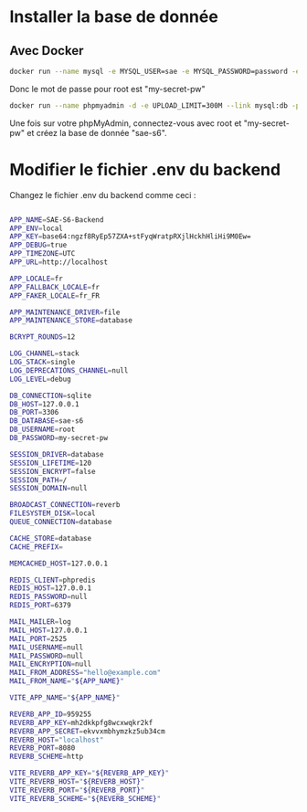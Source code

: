 # Installer la base de donnée

## Avec Docker

```bash
docker run --name mysql -e MYSQL_USER=sae -e MYSQL_PASSWORD=password -e MYSQL_ROOT_PASSWORD=my-secret-pw -p 3306:3306 -d mysql:latest
```

Donc le mot de passe pour root est "my-secret-pw"

```bash
docker run --name phpmyadmin -d -e UPLOAD_LIMIT=300M --link mysql:db -p 8080:80 phpmyadmin
```

Une fois sur votre phpMyAdmin, connectez-vous avec root et "my-secret-pw" et créez la base de donnée "sae-s6".

# Modifier le fichier .env du backend

Changez le fichier .env du backend comme ceci :

```bash

APP_NAME=SAE-S6-Backend
APP_ENV=local
APP_KEY=base64:ngzf8RyEp57ZXA+stFyqWratpRXjlHckhHliHi9M0Ew=
APP_DEBUG=true
APP_TIMEZONE=UTC
APP_URL=http://localhost

APP_LOCALE=fr
APP_FALLBACK_LOCALE=fr
APP_FAKER_LOCALE=fr_FR

APP_MAINTENANCE_DRIVER=file
APP_MAINTENANCE_STORE=database

BCRYPT_ROUNDS=12

LOG_CHANNEL=stack
LOG_STACK=single
LOG_DEPRECATIONS_CHANNEL=null
LOG_LEVEL=debug

DB_CONNECTION=sqlite
DB_HOST=127.0.0.1
DB_PORT=3306
DB_DATABASE=sae-s6
DB_USERNAME=root
DB_PASSWORD=my-secret-pw

SESSION_DRIVER=database
SESSION_LIFETIME=120
SESSION_ENCRYPT=false
SESSION_PATH=/
SESSION_DOMAIN=null

BROADCAST_CONNECTION=reverb
FILESYSTEM_DISK=local
QUEUE_CONNECTION=database

CACHE_STORE=database
CACHE_PREFIX=

MEMCACHED_HOST=127.0.0.1

REDIS_CLIENT=phpredis
REDIS_HOST=127.0.0.1
REDIS_PASSWORD=null
REDIS_PORT=6379

MAIL_MAILER=log
MAIL_HOST=127.0.0.1
MAIL_PORT=2525
MAIL_USERNAME=null
MAIL_PASSWORD=null
MAIL_ENCRYPTION=null
MAIL_FROM_ADDRESS="hello@example.com"
MAIL_FROM_NAME="${APP_NAME}"

VITE_APP_NAME="${APP_NAME}"

REVERB_APP_ID=959255
REVERB_APP_KEY=mh2dkkpfg8wcxwqkr2kf
REVERB_APP_SECRET=ekvvxmbhymzkz5ub34cm
REVERB_HOST="localhost"
REVERB_PORT=8080
REVERB_SCHEME=http

VITE_REVERB_APP_KEY="${REVERB_APP_KEY}"
VITE_REVERB_HOST="${REVERB_HOST}"
VITE_REVERB_PORT="${REVERB_PORT}"
VITE_REVERB_SCHEME="${REVERB_SCHEME}"

```
